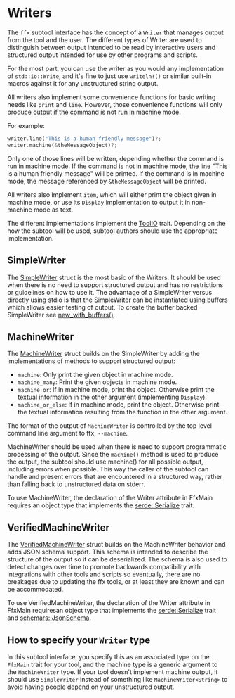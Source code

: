 # Writers

The `ffx` subtool interface has the concept of a `Writer` that manages output
from the tool and the user. The different types of Writer are used to
distinguish between output intended to be read by interactive users and
structured output intended for use by other programs and scripts.

For the most part, you can use the writer as you would any implementation of
`std::io::Write`, and it's fine to just use `writeln!()` or similar built-in
macros against it for any unstructured string output.

All writers also implement some convenience functions for basic writing needs
like `print` and `line`. However, those convenience functions will only produce
output if the command is not run in machine mode.

For example:

```rust
writer.line("This is a human friendly message")?;
writer.machine(&theMessageObject)?;
```

Only one of those lines will be written, depending whether the
command is run in machine mode. If the command is not in machine mode, the
line "This is a human friendly message" will be printed. If the command is
in machine mode, the message referenced by `&theMessageObject` will be printed.

All writers also implement `item`, which will either print the object
given in machine mode, or use its `Display` implementation to output it in
non-machine mode as text.

The different implementations implement the [ToolIO][toolio] trait.
Depending on the how the subtool will be used, subtool authors should
use the appropriate implementation.

## SimpleWriter

The [SimpleWriter][simplewriter] struct is the most basic of the Writers.
It should be used when there is no need to support structured output and has
no restrictions or guidelines on how to use it. The advantage of a SimpleWriter
versus directly using stdio is that the SimpleWriter can be instantiated using
buffers which allows easier testing of output. To create the buffer backed
SimpleWriter see [new_with_buffers()][simple-new-with-buffers].

## MachineWriter

The [MachineWriter][machinewriter] struct builds on the SimpleWriter by
adding the implementations of methods to support structured output:

* `machine`: Only print the given object in machine mode.
* `machine_many`: Print the given objects in machine mode.
* `machine_or`: If in machine mode, print the object. Otherwise print the
   textual information in the other argument (implementing `Display`).
* `machine_or_else`: If in machine mode, print the object. Otherwise print the
textual information resulting from the function in the other argument.

The format of the output of `MachineWriter` is controlled by the top level
command line argument to ffx, `--machine`.

MachineWriter should be used when there is need to support programmatic
processing of the output. Since the `machine()` method is used to produce the
output, the subtool should use machine() for all possible output, including
errors when possible. This way the caller of the subtool can handle and present
errors that are encountered in a structured way, rather than falling back to
unstructured data on stderr.

To use MachineWriter, the declaration of the Writer attribute in FfxMain
requires an object type that implements the [serde::Serialize][serialize] trait.

## VerifiedMachineWriter

The [VerifiedMachineWriter][verifiedwriter] struct builds on the MachineWriter
behavior and adds JSON schema support. This schema is intended to describe the
structure of the output so it can be deserialized. The schema is also used to
detect changes over time to promote backwards compatibility with integrations
with other tools and scripts so eventually, there are no breakages due to
updating the ffx tools, or at least they are known and can be accommodated.

To use VerifiedMachineWriter, the declaration of the Writer attribute
in FfxMain requiresan object type that implements the
[serde::Serialize][serialize] trait and [schemars::JsonSchema][jsonschema].


## How to specify your `Writer` type

In this subtool interface, you specify this as an associated type on
the `FfxMain` trait for your tool, and the machine type is a generic
argument to the `MachineWriter` type. If your tool doesn't implement machine
output, it should use `SimpleWriter` instead of something like
`MachineWriter<String>` to avoid having people depend on your unstructured
output.

<!-- refs -->
[simplewriter]: https://fuchsia-docs.firebaseapp.com/rust/ffx_writer/struct.SimpleWriter.html
[simple-new-with-buffers]: https://fuchsia-docs.firebaseapp.com/rust/ffx_writer/struct.SimpleWriter.html#method.new_buffers
[machinewriter]: https://fuchsia-docs.firebaseapp.com/rust/ffx_writer/struct.MachineWriter.html
[verifiedwriter]: https://fuchsia-docs.firebaseapp.com/rust/ffx_writer/struct.VerifiedMachineWriter.html
[toolio]: https://fuchsia-docs.firebaseapp.com/rust/ffx_writer/trait.ToolIO.html
[serialize]: https://docs.rs/serde/latest/serde/trait.Serialize.html
[jsonschema]: https://graham.cool/schemars/
